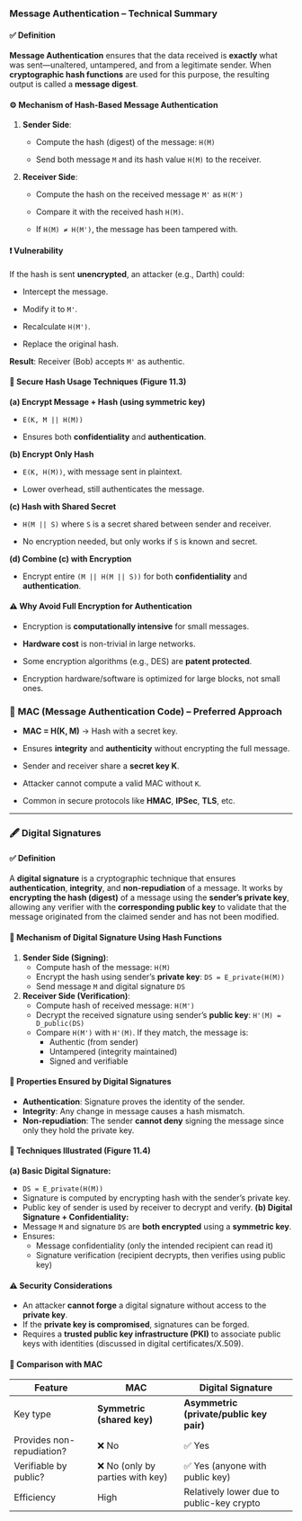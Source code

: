 ### Message Authentication – Technical Summary
#### ✅ **Definition**
**Message Authentication** ensures that the data received is **exactly** what was sent—unaltered, untampered, and from a legitimate sender. When **cryptographic hash functions** are used for this purpose, the resulting output is called a **message digest**.
#### ⚙️ **Mechanism of Hash-Based Message Authentication**
1. **Sender Side**:
    - Compute the hash (digest) of the message: `H(M)`
	    
    - Send both message `M` and its hash value `H(M)` to the receiver.
        
2. **Receiver Side**:
    
    - Compute the hash on the received message `M'` as `H(M')`
        
    - Compare it with the received hash `H(M)`.
        
    - If `H(M) ≠ H(M')`, the message has been tampered with.
        
#### ❗ **Vulnerability**
If the hash is sent **unencrypted**, an attacker (e.g., Darth) could:
- Intercept the message.
    
- Modify it to `M'`.
    
- Recalculate `H(M')`.
    
- Replace the original hash.
    
**Result**: Receiver (Bob) accepts `M'` as authentic.
#### 🔐 **Secure Hash Usage Techniques (Figure 11.3)**
**(a) Encrypt Message + Hash (using symmetric key)**
- `E(K, M || H(M))`
    
- Ensures both **confidentiality** and **authentication**.
    
**(b) Encrypt Only Hash**
- `E(K, H(M))`, with message sent in plaintext.
    
- Lower overhead, still authenticates the message.
    
**(c) Hash with Shared Secret**
- `H(M || S)` where `S` is a secret shared between sender and receiver.
    
- No encryption needed, but only works if `S` is known and secret.
    
**(d) Combine (c) with Encryption**
- Encrypt entire `(M || H(M || S))` for both **confidentiality** and **authentication**.
    
#### ⚠️ **Why Avoid Full Encryption for Authentication**
- Encryption is **computationally intensive** for small messages.
    
- **Hardware cost** is non-trivial in large networks.
    
- Some encryption algorithms (e.g., DES) are **patent protected**.
    
- Encryption hardware/software is optimized for large blocks, not small ones.
    
### 🧾 **MAC (Message Authentication Code) – Preferred Approach**
- **MAC = H(K, M)** → Hash with a secret key.
    
- Ensures **integrity** and **authenticity** without encrypting the full message.
    
- Sender and receiver share a **secret key K**.
    
- Attacker cannot compute a valid MAC without `K`.
    
- Common in secure protocols like **HMAC**, **IPSec**, **TLS**, etc.
    

---
### 🖋️ **Digital Signatures** 

#### ✅ **Definition**

A **digital signature** is a cryptographic technique that ensures **authentication**, **integrity**, and **non-repudiation** of a message. It works by **encrypting the hash (digest)** of a message using the **sender’s private key**, allowing any verifier with the **corresponding public key** to validate that the message originated from the claimed sender and has not been modified.
#### 🔐 **Mechanism of Digital Signature Using Hash Functions**
1. **Sender Side (Signing)**:
    - Compute hash of the message: `H(M)`
    - Encrypt the hash using sender’s **private key**: `DS = E_private(H(M))`
    - Send message `M` and digital signature `DS`
2. **Receiver Side (Verification)**:
    - Compute hash of received message: `H(M')`
    - Decrypt the received signature using sender’s **public key**: `H'(M) = D_public(DS)`
    - Compare `H(M')` with `H'(M)`. If they match, the message is:
        - Authentic (from sender)
        - Untampered (integrity maintained)
        - Signed and verifiable
#### 📌 **Properties Ensured by Digital Signatures**
- **Authentication**: Signature proves the identity of the sender.
- **Integrity**: Any change in message causes a hash mismatch.
- **Non-repudiation**: The sender **cannot deny** signing the message since only they hold the private key.
#### 🔁 **Techniques Illustrated (Figure 11.4)**
**(a) Basic Digital Signature:**
- `DS = E_private(H(M))`
- Signature is computed by encrypting hash with the sender’s private key.   
- Public key of sender is used by receiver to decrypt and verify.
**(b) Digital Signature + Confidentiality:**
- Message `M` and signature `DS` are **both encrypted** using a **symmetric key**.
- Ensures:
    - Message confidentiality (only the intended recipient can read it)
    - Signature verification (recipient decrypts, then verifies using public key)
#### ⚠️ **Security Considerations**
- An attacker **cannot forge** a digital signature without access to the **private key**.
- If the **private key is compromised**, signatures can be forged.
- Requires a **trusted public key infrastructure (PKI)** to associate public keys with identities (discussed in digital certificates/X.509).
#### 🔄 **Comparison with MAC**

| Feature                   | **MAC**                         | **Digital Signature**                     |
| ------------------------- | ------------------------------- | ----------------------------------------- |
| Key type                  | **Symmetric (shared key)**      | **Asymmetric (private/public key pair)**  |
| Provides non-repudiation? | ❌ No                            | ✅ Yes                                     |
| Verifiable by public?     | ❌ No (only by parties with key) | ✅ Yes (anyone with public key)            |
| Efficiency                | High                            | Relatively lower due to public-key crypto |
